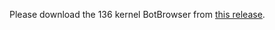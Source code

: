 Please download the 136 kernel BotBrowser from [this release](https://github.com/MiddleSchoolStudent/BotBrowser/releases/tag/20250523).
